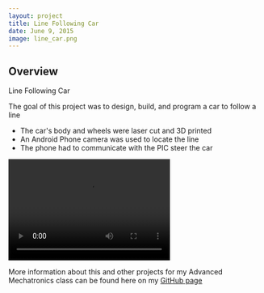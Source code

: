 ```yaml
---
layout: project
title: Line Following Car
date: June 9, 2015
image: line_car.png
---
```


## Overview
Line Following Car

The goal of this project was to design, build, and program a car to follow a line

* The car's body and wheels were laser cut and 3D printed
* An Android Phone camera was used to locate the line
* The phone had to communicate with the PIC steer the car

<video src="https://www.dropbox.com/home/Videos?preview=car_line_following.mp4" width="320" height="200" controls preload></video>

More information about this and other projects for my Advanced Mechatronics class can be found here on my [GitHub page](https://github.com/athulyasimon/ME433)


